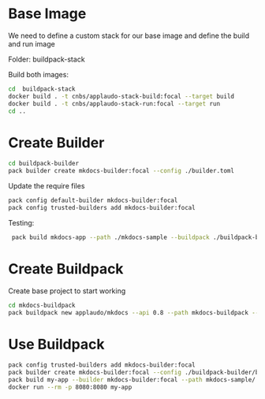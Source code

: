 # Base Image

We need to define a custom stack for our base image and define the build and run image

Folder: buildpack-stack

Build both images:
```bash
cd  buildpack-stack
docker build . -t cnbs/applaudo-stack-build:focal --target build
docker build . -t cnbs/applaudo-stack-run:focal --target run
cd ..
```
# Create Builder

```bash
cd buildpack-builder
pack builder create mkdocs-builder:focal --config ./builder.toml
```

Update the require files

```bash
pack config default-builder mkdocs-builder:focal
pack config trusted-builders add mkdocs-builder:focal
```

Testing:
```bash
 pack build mkdocs-app --path ./mkdocs-sample --buildpack ./buildpack-builder/buildpack/mkdocs-buildpack/
```

# Create Buildpack

Create base project to start working

```bash
cd mkdocs-buildpack
pack buildpack new applaudo/mkdocs --api 0.8 --path mkdocs-buildpack --version 0.0.1 --stacks io.buildpacks.applaudo.stacks.focal
```

# Use Buildpack
 
```bash
pack config trusted-builders add mkdocs-builder:focal
pack builder create mkdocs-builder:focal --config ./buildpack-builder/builder.toml
pack build my-app --builder mkdocs-builder:focal --path mkdocs-sample/ -v
docker run --rm -p 8080:8080 my-app
```